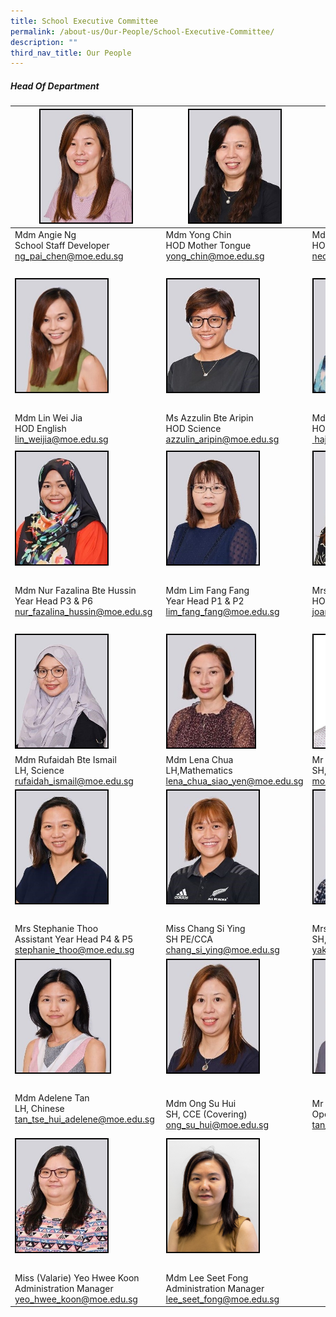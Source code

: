```yaml
---
title: School Executive Committee
permalink: /about-us/Our-People/School-Executive-Committee/
description: ""
third_nav_title: Our People
---
```

##### Head Of Department

|<img style="width:146px; height:180px; border:2px double black" src="/images/About%20Us/Our%20People/School%20Exec%20Committee/S1.jpg"> | <img style="border:2px double black; width:146px; height:180px" src="/images/About%20Us/Our%20People/School%20Exec%20Committee/S2.jpg">|<img style="border:2px double black;  width:145px; height:180px;" src="/images/About%20Us/Our%20People/School%20Exec%20Committee/S3.jpg"> |
| -------- | -------- | -------- |
| Mdm Angie Ng<br> School Staff Developer <br><a href="mailto:ng_pai_chen" target="_blank">ng_pai_chen@moe.edu.sg </a>| Mdm Yong Chin <br> HOD Mother Tongue<br><a href="mailto:yong_chin@moe.edu.sg" target="_blank">yong_chin@moe.edu.sg</a> | Mdm Neo Bee Leng<br> HOD Mathematics <br><a href="mailto:neo_bee_leng@moe.edu.sg" target="_blank"> neo_bee_leng@moe.edu.sg </a>| 
|  |  |  |
| <img style="border:2px double black; width:146px; height:180px" src="/images/About%20Us/Our%20People/School%20Exec%20Committee/S4.jpg"> | <img style="border:2px double black; width:146px; height:180px;" src="/images/About%20Us/Our%20People/School%20Exec%20Committee/S5.jpg"> | <img style="border:2px double black; width:146px; height:180px;" src="/images/About%20Us/Our%20People/School%20Exec%20Committee/S7.jpg"> |
|  |  |  |
|  Mdm Lin Wei Jia <br> HOD English <br><a href="mailto:lin_weijia@moe.edu.sg" target="_blank">lin_weijia@moe.edu.sg</a> |  Ms Azzulin Bte Aripin <br> HOD Science <br><a href="mailto:azzulin_aripin@moe.edu.sg" target="_blank"> azzulin_aripin@moe.edu.sg</a>| Mdm Hajerah Beevi<br> HOD Student Management <br><a href="mailto:hajerah_beevi_kutus@moe.edu.sg" target="_blank"> hajerah_beevi_kutus@moe.edu.sg</a> |
| | |
| <img style="border:2px double black; width:146px; height:180px;" src="/images/About%20Us/Our%20People/School%20Exec%20Committee/S8.jpg"> | <img style="border:2px double black; width:146px; height:180px;" src="/images/About%20Us/Our%20People/School%20Exec%20Committee/S9.jpg"> | <img style="border:2px double black; width:146px; height:180px;" src="/images/About%20Us/Our%20People/School%20Exec%20Committee/S10.jpg"> |
|  |  |  |
| Mdm Nur Fazalina Bte Hussin <br> Year Head P3 & P6 <br><a href="mailto:nur_fazalina_hussin@moe.edu.sg" target="_blank">nur_fazalina_hussin@moe.edu.sg </a>|  Mdm Lim Fang Fang <br> Year Head P1 & P2 <br><a href="mailto:lim_fang_fang@moe.edu.sg" target="_blank">lim_fang_fang@moe.edu.sg</a> | Mrs Joanna Wong<br> HOD PE & CCA <br><a href="mailto:joanna_teo_wei-jin@moe.edu.sg " target="_blank">joanna_teo_wei-jin@moe.edu.sg</a>
|  |  |  |
| <img style="border:2px double black; width:146px; height:180px;" src="/images/About%20Us/Our%20People/School%20Exec%20Committee/S11.jpg"> | <img style="border:2px double black; width:140px; height:180px" src="/images/About%20Us/Our%20People/School%20Exec%20Committee/S12.jpg"> | <img style="border:2px double black; width:146px; height:180px;" src="/images/About%20Us/Our%20People/School%20Exec%20Committee/S13.jpg"> |
|  Mdm Rufaidah Bte Ismail <br> LH, Science <br> <a href="mailto:rufaidah_ismail@moe.edu.sg" target="_blank">rufaidah_ismail@moe.edu.sg </a>| Mdm Lena Chua <br> LH,Mathematics <a href="mailto:lena_chua_siao_yen@moe.edu.sg" target="_blank">lena_chua_siao_yen@moe.edu.sg</a> | Mr Mohd Fazlee Bin Sabari <br> SH, English <br><a href="mailto:mohamed_fazlee_sabari@moe.edu.sg" target="_blank">mohamed_fazlee_sabari@moe.edu.sg</a>
| <img style="border:2px double black; width:146px; height:180px;" src="/images/About%20Us/Our%20People/School%20Exec%20Committee/S14.jpg"> | <img style="border:2px double black;  width:146px; height:180px;" src="/images/About%20Us/Our%20People/School%20Exec%20Committee/S15.jpg"> | <img style="border:2px double black; width:155px; height:180px;" src="/images/About%20Us/Our%20People/School%20Exec%20Committee/S16.jpg"> |
|  |  |  |
| Mrs Stephanie Thoo </a><br> Assistant Year Head P4 & P5 <br><a href="mailto:stephanie_thoo@moe.edu.sg" target="_blank"> stephanie_thoo@moe.edu.sg </a>| Miss Chang Si Ying <br> SH PE/CCA <br><a href="mailto:chang_si_ying@moe.edu.sg" target="_blank">chang_si_ying@moe.edu.sg </a>| Mrs Seetoh-Yak Hui Hwa <br> SH, ICT (Covering)<br><a href="mailto:yak_hui_hwa@moe.edu.sg" target="_blank">yak_hui_hwa@moe.edu.sg</a> |
| <img style="border:2px double black; width:150px; height:180px;" src="/images/About%20Us/Our%20People/School%20Exec%20Committee/S17.jpg"> | <img style="border:2px double black; width:146px; height:180px;" src="/images/About%20Us/Our%20People/School%20Exec%20Committee/S18.jpg"> | <img style="border:2px double black; width:146px; height:180px;" src="/images/About%20Us/Our%20People/School%20Exec%20Committee/S19.jpg"> |
|  |  |  |
|  Mdm Adelene Tan </a><br> LH, Chinese <br><a href="mailto:tan_tse_hui_adelene@moe.edu.sg">tan_tse_hui_adelene@moe.edu.sg</a>    | Mdm Ong Su Hui <br> SH, CCE (Covering)<br><a href="mailto:ong_su_hui@moe.edu.sg">ong_su_hui@moe.edu.sg |  Mr Tan Chin Hong<br> Operations Manager <br><a href="mailto:tan_chin_hong_a@moe.edu.sg" target="_blank">tan_chin_hong_a@moe.edu.sg</a> |
| <img style="border:2px double black; width:146px; height:180px" src="/images/About%20Us/Our%20People/School%20Exec%20Committee/S20.jpg"> | <img style="border:2px double black; width:146px; height: 180px;" src="/images/About%20Us/Our%20People/Executive%20and%20Admin%20Staff/Seet%20Fong_FINAL.jpg"> | 
|  |  |  |
| Miss (Valarie) Yeo Hwee Koon<br> Administration Manager <br><a href="mailto:yeo_hwee_koon@moe.edu.sg">yeo_hwee_koon@moe.edu.sg </a>| Mdm Lee Seet Fong <br> Administration Manager <br> <a href="mailto:lee_seet_fong@moe.edu.sg">lee_seet_fong@moe.edu.sg</a>  |